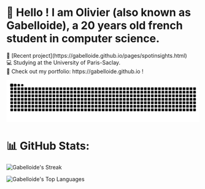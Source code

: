 <h1>👋 Hello ! I am Olivier (also known as Gabelloide), a 20 years old french student in computer science.</h1>
💠 [Recent project](https://gabelloide.github.io/pages/spotinsights.html) <br>💻 Studying at the University of Paris-Saclay.<br>🧧 Check out my portfolio: https://gabelloide.github.io !

![Snake animation](https://github.com/Gabelloide/Gabelloide/blob/output/github-contribution-grid-snake-dark.svg)

# 📊 GitHub Stats:

![Gabelloide's Streak](https://github-readme-streak-stats.herokuapp.com/?user=Gabelloide&theme=vue-dark&hide_border=true)

![Gabelloide's Top Languages](https://github-readme-stats.vercel.app/api/top-langs/?username=Gabelloide&theme=vue-dark&show_icons=true&hide_border=true&layout=compact)
